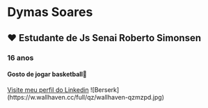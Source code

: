 <h1>Dymas Soares</h1>
<h2>❤ Estudante de Js Senai Roberto Simonsen</h2>
<h3>16 anos</h3>
<h4>Gosto de jogar basketball🏀</h4>
<a href="https://www.linkedin.com/in/dymas-pietro-santos-soares-b96651292">Visite meu perfil do Linkedin</a>
![Berserk](https://w.wallhaven.cc/full/qz/wallhaven-qzmzpd.jpg)


